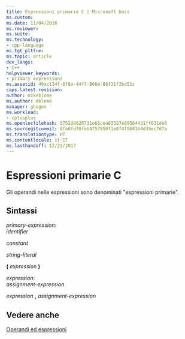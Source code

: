 ```yaml
---
title: Espressioni primarie C | Microsoft Docs
ms.custom: 
ms.date: 11/04/2016
ms.reviewer: 
ms.suite: 
ms.technology:
- cpp-language
ms.tgt_pltfrm: 
ms.topic: article
dev_langs:
- C++
helpviewer_keywords:
- primary expressions
ms.assetid: 49ac134f-0f8a-44f7-800e-86f31f2bd51c
caps.latest.revision: 
author: mikeblome
ms.author: mblome
manager: ghogen
ms.workload:
- cplusplus
ms.openlocfilehash: 5752d8620731e61cea63327e89564431ff631de6
ms.sourcegitcommit: 8fa8fdf0fbb4f57950f1e8f4f9b81b4d39ec7d7a
ms.translationtype: HT
ms.contentlocale: it-IT
ms.lasthandoff: 12/21/2017
---
```

# <a name="c-primary-expressions"></a>Espressioni primarie C
Gli operandi nelle espressioni sono denominati "espressioni primarie".  
  
## <a name="syntax"></a>Sintassi  
 *primary-expression*:  
 *identifier*  
  
 *constant*  
  
 *string-literal*  
  
 **(**  *expression*  **)**  
  
 *expression*:  
 *assignment-expression*  
  
 *expression*  **,**  *assignment-expression*  
  
## <a name="see-also"></a>Vedere anche  
 [Operandi ed espressioni](../c-language/operands-and-expressions.md)